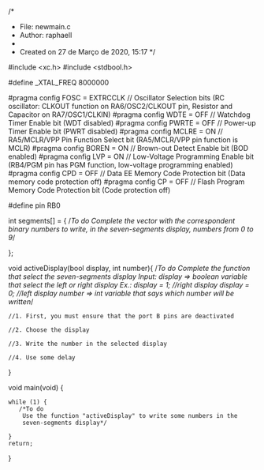 /*
 * File:   newmain.c
 * Author: raphaell
 *
 * Created on 27 de Março de 2020, 15:17
 */


#include <xc.h>
#include <stdbool.h> 

#define _XTAL_FREQ 8000000

#pragma config FOSC = EXTRCCLK  // Oscillator Selection bits (RC oscillator: CLKOUT function on RA6/OSC2/CLKOUT pin, Resistor and Capacitor on RA7/OSC1/CLKIN)
#pragma config WDTE = OFF       // Watchdog Timer Enable bit (WDT disabled)
#pragma config PWRTE = OFF      // Power-up Timer Enable bit (PWRT disabled)
#pragma config MCLRE = ON       // RA5/MCLR/VPP Pin Function Select bit (RA5/MCLR/VPP pin function is MCLR)
#pragma config BOREN = ON       // Brown-out Detect Enable bit (BOD enabled)
#pragma config LVP = ON         // Low-Voltage Programming Enable bit (RB4/PGM pin has PGM function, low-voltage programming enabled)
#pragma config CPD = OFF        // Data EE Memory Code Protection bit (Data memory code protection off)
#pragma config CP = OFF         // Flash Program Memory Code Protection bit (Code protection off)

#define pin RB0

int segments[] = {
    /*To do
     Complete the vector with the correspondent binary numbers
     to write, in the seven-segments display, numbers
     from 0 to 9*/

};

void activeDisplay(bool display, int number){
   /*To do
    Complete the function that select the seven-segments display
    Input:
    display => boolean variable that select the left or right display
    Ex.:
        display = 1; //right display
        display = 0; //left display
    number  => int variable that says which number will be written*/
    
    //1. First, you must ensure that the port B pins are deactivated
    
    //2. Choose the display
        
    //3. Write the number in the selected display
    
    //4. Use some delay

}

void main(void) {
    
    while (1) { 
       /*To do
        Use the function "activeDisplay" to write some numbers in the 
        seven-segments display*/

    }    
    return;
}

